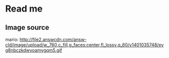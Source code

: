 # Read me

## Image source
mario: http://file2.answcdn.com/answ-cld/image/upload/w_760,c_fill,g_faces:center,fl_lossy,q_60/v1401035748/eyg8nbczkdwyoamygqm5.gif  
